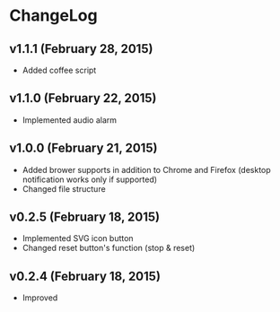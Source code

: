 # ChangeLog

## v1.1.1 (February 28, 2015)

- Added coffee script

## v1.1.0 (February 22, 2015)

- Implemented audio alarm

## v1.0.0 (February 21, 2015)

- Added brower supports in addition to Chrome and Firefox (desktop notification works only if supported)
- Changed file structure

## v0.2.5 (February 18, 2015)

- Implemented SVG icon button
- Changed reset button's function (stop & reset)

## v0.2.4 (February 18, 2015)

- Improved <title> tag to show current cycle and the remaining time
- Changed the popup messages
- Fixed the bug the background color didn't changed on clicking 'reset' button on 'break' cycle

## v0.2.3 (February 17, 2015)

- Fixed countdown interval to 1000ms so as to work unless in the inactive tab (see: [javascript - setTimeout/setInterval 1000ms lag in background tabs (Chrome and Firefox) - Stack Overflow](http://stackoverflow.com/questions/19475894/settimeout-setinterval-1000ms-lag-in-background-tabs-chrome-and-firefox))

## v0.2.2 (February 15, 2015)

- Renamed `pomodoro.html` as `index.html`

## v0.2.1 (February 15, 2015)

- Added auto close feature of notification

## v0.2.0 (February 15, 2015)

- Added stylesheets

## v0.1.0 (February 14, 2015)

- Initial release
